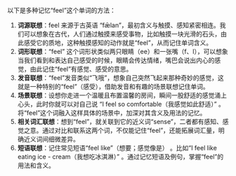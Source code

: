 以下是多种记忆“feel”这个单词的方法：
1. **词源联想**：feel 来源于古英语 “fǣlan”，最初含义与触摸、感知紧密相连。我们可以想象在古代，人们通过触摸来感受事物，比如触摸一块光滑的石头，由此感受它的质地，这种触摸感知的动作就是“feel”，从而记住单词含义。
2. **词形联想**：“feel” 这个词形状类似两只眼睛（ee）和一张嘴（f、l），可以想象当我们看到和表达自己感受的时候，眼睛会传达情绪，嘴巴会说出内心的感觉，由此记住“feel”有感觉、感受的意思。
3. **发音联想**：“feel”发音类似“飞哦”，想象自己突然飞起来那种奇妙的感觉，这就是一种特别的“feel”（感受），借助发音和有趣的场景联想记住单词。
4. **场景联想**：设想你走进一个温暖且布置温馨的房间，瞬间一股舒适的感觉涌上心头，此时你就可以对自己说 “I feel so comfortable（我感觉如此舒适）” 。将“feel”这个词融入这样具体的场景中，加深对其含义及用法的记忆。
5. **相关词汇联想**：想到“feel”，就关联到它的近义词“sense”，二者都有感知、感觉之意。通过对比和联系这两个词，不仅能记住“feel”，还能拓展词汇量，明确近义词间细微差异。
6. **短语联想**：记住常见短语“feel like”（想要；感觉像是） 。比如“I feel like eating ice - cream（我想吃冰淇淋）” 。通过记忆短语及例句，掌握“feel”的用法和含义。 